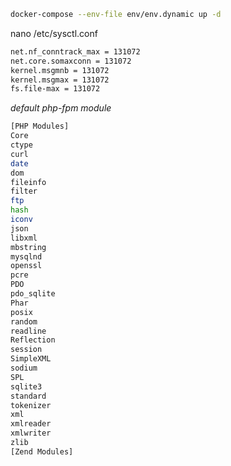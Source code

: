 ```bash
docker-compose --env-file env/env.dynamic up -d
```

nano /etc/sysctl.conf

```bash
net.nf_conntrack_max = 131072
net.core.somaxconn = 131072
kernel.msgmnb = 131072
kernel.msgmax = 131072
fs.file-max = 131072
```

_default php-fpm module_

```bash
[PHP Modules]
Core
ctype
curl
date
dom
fileinfo
filter
ftp
hash
iconv
json
libxml
mbstring
mysqlnd
openssl
pcre
PDO
pdo_sqlite
Phar
posix
random
readline
Reflection
session
SimpleXML
sodium
SPL
sqlite3
standard
tokenizer
xml
xmlreader
xmlwriter
zlib
[Zend Modules]
```
